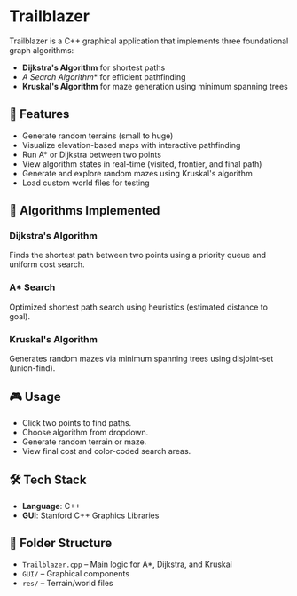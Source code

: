 # Trailblazer

Trailblazer is a C++ graphical application that implements three foundational graph algorithms:

- **Dijkstra's Algorithm** for shortest paths
- **A* Search Algorithm** for efficient pathfinding
- **Kruskal's Algorithm** for maze generation using minimum spanning trees

## 🌄 Features

- Generate random terrains (small to huge)
- Visualize elevation-based maps with interactive pathfinding
- Run A* or Dijkstra between two points
- View algorithm states in real-time (visited, frontier, and final path)
- Generate and explore random mazes using Kruskal's algorithm
- Load custom world files for testing

## 🧠 Algorithms Implemented

### Dijkstra's Algorithm
Finds the shortest path between two points using a priority queue and uniform cost search.

### A* Search
Optimized shortest path search using heuristics (estimated distance to goal).

### Kruskal's Algorithm
Generates random mazes via minimum spanning trees using disjoint-set (union-find).

## 🎮 Usage

- Click two points to find paths.
- Choose algorithm from dropdown.
- Generate random terrain or maze.
- View final cost and color-coded search areas.

## 🛠 Tech Stack

- **Language**: C++
- **GUI**: Stanford C++ Graphics Libraries

## 📁 Folder Structure

- `Trailblazer.cpp` – Main logic for A*, Dijkstra, and Kruskal
- `GUI/` – Graphical components
- `res/` – Terrain/world files
